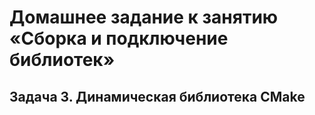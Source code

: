 # Домашнее задание к занятию «Сборка и подключение библиотек»
## Задача 3. Динамическая библиотека CMake